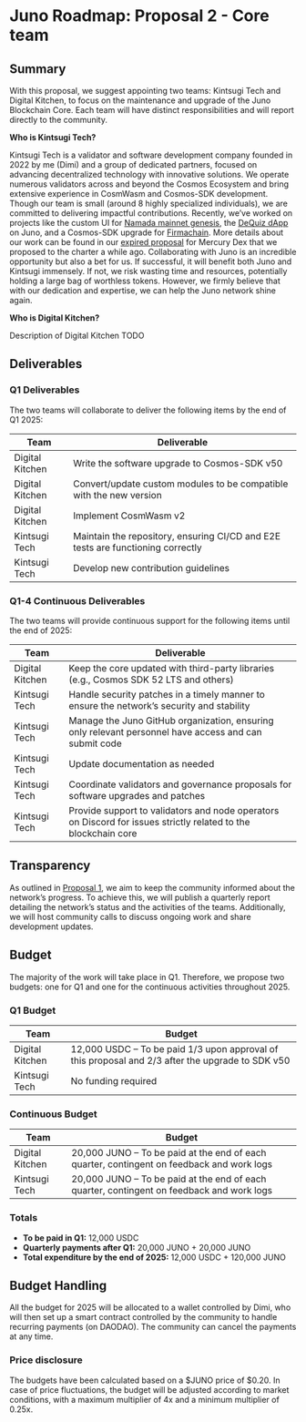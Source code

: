 # Juno Roadmap: Proposal 2 - Core team

## Summary

With this proposal, we suggest appointing two teams: Kintsugi Tech and Digital Kitchen, to focus on the maintenance and upgrade of the Juno Blockchain Core. Each team will have distinct responsibilities and will report directly to the community.

**Who is Kintsugi Tech?**

Kintsugi Tech is a validator and software development company founded in 2022 by me (Dimi) and a group of dedicated partners, focused on advancing decentralized technology with innovative solutions. We operate numerous validators across and beyond the Cosmos Ecosystem and bring extensive experience in CosmWasm and Cosmos-SDK development. Though our team is small (around 8 highly specialized individuals), we are committed to delivering impactful contributions. Recently, we’ve worked on projects like the custom UI for [Namada mainnet genesis](https://x.com/namada/status/1841105851488354504), the [DeQuiz dApp](https://dequiz.zone/) on Juno, and a Cosmos-SDK upgrade for [Firmachain](https://medium.com/firmachain/firmachain-roadmap-2024-with-a-summary-of-the-progress-made-in-2023-d47cb60b8b22). More details about our work can be found in our [expired proposal](https://github.com/CosmosContracts/council/blob/main/departments/development/rfp/006-Community_owned_DEX/submission_1/initial_proposal.pdf) for Mercury Dex that we proposed to the charter a while ago. Collaborating with Juno is an incredible opportunity but also a bet for us. If successful, it will benefit both Juno and Kintsugi immensely. If not, we risk wasting time and resources, potentially holding a large bag of worthless tokens. However, we firmly believe that with our dedication and expertise, we can help the Juno network shine again.

**Who is Digital Kitchen?**

Description of Digital Kitchen TODO

## Deliverables

### Q1 Deliverables

The two teams will collaborate to deliver the following items by the end of Q1 2025:

| Team            | Deliverable                                                                     |
| --------------- | ------------------------------------------------------------------------------- |
| Digital Kitchen | Write the software upgrade to Cosmos-SDK v50                                    |
| Digital Kitchen | Convert/update custom modules to be compatible with the new version             |
| Digital Kitchen | Implement CosmWasm v2                                                           |
| Kintsugi Tech   | Maintain the repository, ensuring CI/CD and E2E tests are functioning correctly |
| Kintsugi Tech   | Develop new contribution guidelines                                             |

### Q1-4 Continuous Deliverables

The two teams will provide continuous support for the following items until the end of 2025:

| Team            | Deliverable                                                                                                    |
| --------------- | -------------------------------------------------------------------------------------------------------------- |
| Digital Kitchen | Keep the core updated with third-party libraries (e.g., Cosmos SDK 52 LTS and others)                          |
| Kintsugi Tech   | Handle security patches in a timely manner to ensure the network’s security and stability                      |
| Kintsugi Tech   | Manage the Juno GitHub organization, ensuring only relevant personnel have access and can submit code          |
| Kintsugi Tech   | Update documentation as needed                                                                                 |
| Kintsugi Tech   | Coordinate validators and governance proposals for software upgrades and patches                               |
| Kintsugi Tech   | Provide support to validators and node operators on Discord for issues strictly related to the blockchain core |

## Transparency

As outlined in [Proposal 1](./1-general-overview.md), we aim to keep the community informed about the network’s progress. To achieve this, we will publish a quarterly report detailing the network’s status and the activities of the teams. Additionally, we will host community calls to discuss ongoing work and share development updates.

## Budget

The majority of the work will take place in Q1. Therefore, we propose two budgets: one for Q1 and one for the continuous activities throughout 2025.

### Q1 Budget

| Team            | Budget                                                                                           |
| --------------- | ------------------------------------------------------------------------------------------------ |
| Digital Kitchen | 12,000 USDC – To be paid 1/3 upon approval of this proposal and 2/3 after the upgrade to SDK v50 |
| Kintsugi Tech   | No funding required                                                                              |

### Continuous Budget

| Team            | Budget                                                                                    |
| --------------- | ----------------------------------------------------------------------------------------- |
| Digital Kitchen | 20,000 JUNO – To be paid at the end of each quarter, contingent on feedback and work logs |
| Kintsugi Tech   | 20,000 JUNO – To be paid at the end of each quarter, contingent on feedback and work logs |

### Totals

- **To be paid in Q1:** 12,000 USDC
- **Quarterly payments after Q1:** 20,000 JUNO + 20,000 JUNO
- **Total expenditure by the end of 2025:** 12,000 USDC + 120,000 JUNO

## Budget Handling

All the budget for 2025 will be allocated to a wallet controlled by Dimi, who will then set up a smart contract controlled by the community to handle recurring payments (on DAODAO). The community can cancel the payments at any time.

### Price disclosure

The budgets have been calculated based on a $JUNO price of $0.20. In case of price fluctuations, the budget will be adjusted according to market conditions, with a maximum multiplier of 4x and a minimum multiplier of 0.25x.
